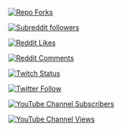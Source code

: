 <!-- ALWAYS -->
<!-- GitHuB -->
<!-- [![Repo top language](https://img.shields.io/github/languages/top/againzeenox/My-animations)](https://github.com/againzeenox/Project) -->

<!-- [![GitHub Followers](https://img.shields.io/github/followers/againzeenox?label=GitHub%20followers&style=social)](https://github.com/againzeenox) -->

[![Repo Forks](https://img.shields.io/github/forks/againzeenox/My-animations?label=Repo%20Forks&style=social)](https://github.com/againzeenox/My-animations)

<!-- Reddit -->

[![Subreddit followers](https://img.shields.io/reddit/subreddit-subscribers/againzeenoxCOMMUNITY?label=Subreddit%20followers&style=social)](https://www.reddit.com/r/againzeenoxCOMMUNITY/)

[![Reddit Likes](https://img.shields.io/reddit/user-karma/link/againzeenox?label=Reddit%20Likes&style=social)](https://www.reddit.com/user/againzeenox)

[![Reddit Comments](https://img.shields.io/reddit/user-karma/comment/againzeenox?label=Reddit%20Comments&style=social)](https://www.reddit.com/user/againzeenox)

<!-- Twitch -->

[![Twitch Status](https://img.shields.io/twitch/status/againzeenox?label=Twitch%20Account&style=social)](https://www.twitch.tv/againzeenox)

<!-- Twitter -->

[![Twitter Follow](https://img.shields.io/twitter/follow/againzeenox?label=Twitter%20Followers&style=social)](https://twitter.com/againzeenox)

<!-- YouTube -->

[![YouTube Channel Subscribers](https://img.shields.io/youtube/channel/subscribers/UCk71twvi6p8i6AqYtFng95g?label=YouTube%20Subscribers&style=social)](https://www.youtube.com/channel/UCk71twvi6p8i6AqYtFng95g?sub_confirmation=1)

[![YouTube Channel Views](https://img.shields.io/youtube/channel/views/UCk71twvi6p8i6AqYtFng95g?label=YouTube%20views&style=social)](https://www.youtube.com/watch?v=LPNJRIVrHLk)

<!-- Repo size -->

<!-- [![GitHub code size in bytes](https://img.shields.io/github/languages/code-size/againzeenox/My-animations?label=Repo%20code%20size&style=plastic)](https://www.youtube.com/watch?v=xvFZjo5PgG0) -->

<!-- [![GitHub repo size](https://img.shields.io/github/repo-size/againzeenox/My-animations?label=Repo%20size)] -->
